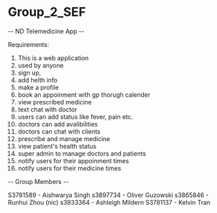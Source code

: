 # Group_2_SEF

-- ND Telemedicine App  --

Requirements:
1) This is a web application 
2) used by anyone 
3) sign up, 
4) add helth info
5) make a profile
6) book an appoinment with gp thorugh calender 
7) view prescribed medicine
8) text chat with doctor
9) users can add status like fever, pain etc. 
10) doctors can add avalibilities
11) doctors can chat with clients 
12) prescribe and manage medicine 
13) view patient's health status 
14) super admin to manage doctors and patients
15) notify users for their appoinment times 
16) notify users for their medicine times

-- Group Members --

S3781589 - Aishwarya Singh
s3897734 - Oliver Guzowski
s3865846 - Runhui Zhou (nic)
s3933364 - Ashleigh Mildern
S3781137 - Kelvin Tran


